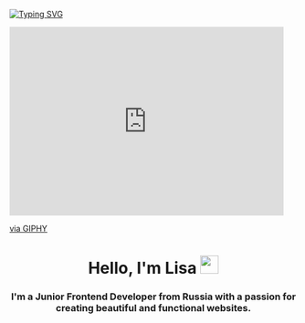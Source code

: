 [![Typing SVG](https://readme-typing-svg.herokuapp.com?color=%2336BCF7&lines=Welcome+to+my+profile)](https://git.io/typing-svg)
<iframe src="https://giphy.com/embed/dNgK7Ws7y176U" width="480" height="331" frameBorder="0" class="giphy-embed" allowFullScreen></iframe><p><a href="https://giphy.com/gifs/homework-dNgK7Ws7y176U">via GIPHY</a></p>
<h1 align="center">Hello, I'm Lisa</a> 
<img src="https://github.com/blackcater/blackcater/raw/main/images/Hi.gif" height="32"/></h1>
<h3 align="center">I'm a Junior Frontend Developer from Russia with a passion for creating beautiful and functional websites. </h3>

<!--
**Lisa3689/Lisa3689** is a ✨ _special_ ✨ repository because its `README.md` (this file) appears on your GitHub profile.

Here are some ideas to get you started:

- 🔭 I’m currently working on ...
- 🌱 I’m currently learning ...
- 👯 I’m looking to collaborate on ...
- 🤔 I’m looking for help with ...
- 💬 Ask me about ...
- 📫 How to reach me: ...
- 😄 Pronouns: ...
- ⚡ Fun fact: ...
-->
